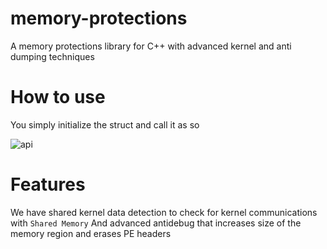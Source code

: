 # memory-protections
A memory protections library for C++
with advanced kernel and anti dumping techniques

# How to use
You simply initialize the struct and call it as so

![api](https://i.imgur.com/xjnwnPv.png)

# Features

We have shared kernel data detection to check for kernel communications with `Shared Memory`
And advanced antidebug that increases size of the memory region and erases PE headers

